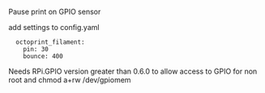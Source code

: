 Pause print on GPIO sensor

add settings to config.yaml

```
  octoprint_filament:
    pin: 30
    bounce: 400
```


Needs RPi.GPIO version greater than 0.6.0 to allow access to GPIO for non root and chmod a+rw /dev/gpiomem
